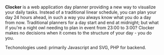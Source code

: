 **Clocker** is a web application day planner providing a new way to visualize your daily tasks. Instead of a traditional linear schedule, you can plan your day 24 hours ahead, in such a way you always know what you do a day from now. Traditional planners for a day start and end at midnight; but what if you're a night owl needing to plan in event from 23:00 to 3:00? Clocker makes no decisions when it comes to the structure of your day - you do you.

Techonologies used: primarily Javascript and SVG, PHP for backend.
